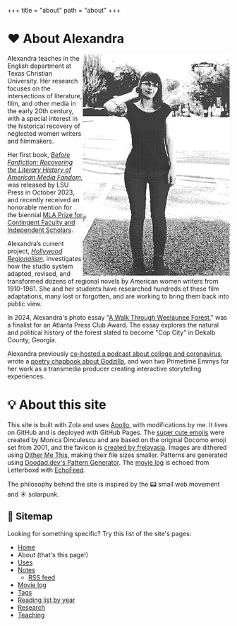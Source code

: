 +++
title = "about"
path = "about"
+++

# <span class="og">❤</span> About Alexandra

<img src="/headshot-bw.png" alt="alexandra standing on a street, wearing a black tshirt, jeans, and black boots" style="float:right">

Alexandra teaches in the English department at Texas Christian University. Her research focuses on the intersections of literature, film, and other media in the early 20th century, with a special interest in the historical recovery of neglected women writers and filmmakers.

Her first book, [*Before Fanfiction: Recovering the Literary History of American Media Fandom*](https://beforefanfiction.com), was released by LSU Press in October 2023, and recently received an honorable mention for the biennial [MLA Prize for Contingent Faculty and Independent Scholars](https://www.mla.org/Resources/Career/MLA-Grants-and-Awards/Winners-of-MLA-Prizes/Biennial-Prize-and-Award-Winners/MLA-Prize-for-Contingent-Faculty-and-Independent-Scholars-Winners). 

Alexandra’s current project, [*Hollywood Regionalism*](http://hollywoodregionalism.com), investigates how the studio system adapted, revised, and transformed dozens of regional novels by American women writers from 1910-1961. She and her students have researched hundreds of these film adaptations, many lost or forgotten, and are working to bring them back into public view.

In 2024, Alexandra's photo essay "[A Walk Through Weelaunee Forest](https://www.thexylom.com/post/perspective-a-walk-through-weelaunee-forest)," was a finalist for an Atlanta Press Club Award. The essay explores the natural and political history of the forest slated to become "Cop City" in Dekalb County, Georgia. 

Alexandra previously [co-hosted a podcast about college and coronavirus](https://anchor.fm/residential-spread), wrote a [poetry chapbook about Godzilla](https://nonmodernist.itch.io/call-of-the-monsters), and won two Primetime Emmys for her work as a transmedia producer creating interactive storytelling experiences.

# <span class="og">💡</span> About this site

This site is built with Zola and uses [Apollo](https://www.getzola.org/themes/apollo/), with modifications by me. It lives on GitHub and is deployed with GitHub Pages. The [super cute emojis](https://meowni.ca/posts/og-emoji-font/) were created by Monica Dinculescu and are based on the original Docomo emoji set from 2001, and the favicon is <a href="https://www.flaticon.com/free-icons/november" title="november icons">created by frelayasia</a>. Images are dithered using [Dither Me This](https://doodad.dev/dither-me-this/), making their file sizes smaller. Patterns are generated using [Doodad.dev's Pattern Generator](https://doodad.dev/pattern-generator/). The [movie log](@/log/_index.md) is echoed from Letterboxd with [EchoFeed](https://echofeed.app). 

The philosophy behind the site is inspired by the <span class="og">📟</span> small web movement and <span class="og">☀</span> solarpunk.

## <span class="og">🎪</span> Sitemap

Looking for something specific? Try this list of the site's pages: 

- [Home](@/_index.md)
- About (that's this page!)
- [Uses](@/uses.md)
- [Notes](@/notes/_index.md)
    - [RSS feed](../notes/atom.xml)
- [Movie log](@/log/_index.md)
- [Tags](../tags)
- [Reading list by year](@/readinglog.md)
- [Research](@/research/index.md)
- [Teaching](@/teaching/_index.md)